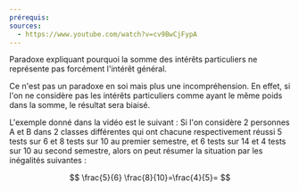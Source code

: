 ```yaml
---
prérequis: 
sources:
  - https://www.youtube.com/watch?v=cv9BwCjFypA
---
```


Paradoxe expliquant pourquoi la somme des intérêts particuliers ne représente pas forcément l'intérêt général.

Ce n'est pas un paradoxe en soi mais plus une incompréhension. En effet, si l'on ne considère pas les intérêts particuliers comme ayant le même poids dans la somme, le résultat sera biaisé.

L'exemple donné dans la vidéo est le suivant :
Si l'on considère 2 personnes A et B dans 2 classes différentes qui ont chacune respectivement réussi 5 tests sur 6 et 8 tests sur 10 au premier semestre, et 6 tests sur 14 et 4 tests sur 10 au second semestre, alors on peut résumer la situation par les inégalités suivantes :

$$
\frac{5}{6} \frac{8}{10}=\frac{4}{5}=
$$